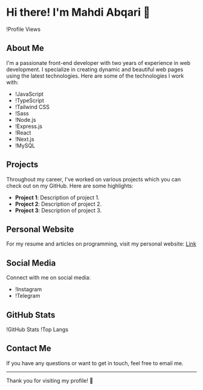 # Hi there! I'm Mahdi Abqari 👋

!Profile Views

## About Me
I'm a passionate front-end developer with two years of experience in web development. I specialize in creating dynamic and beautiful web pages using the latest technologies. Here are some of the technologies I work with:

- !JavaScript
- !TypeScript
- !Tailwind CSS
- !Sass
- !Node.js
- !Express.js
- !React
- !Next.js
- !MySQL

## Projects
Throughout my career, I've worked on various projects which you can check out on my GitHub. Here are some highlights:

- **Project 1**: Description of project 1.
- **Project 2**: Description of project 2.
- **Project 3**: Description of project 3.

## Personal Website
For my resume and articles on programming, visit my personal website: [Link](mahdiabqari.liara.run)

## Social Media
Connect with me on social media:
- !Instagram
- !Telegram

## GitHub Stats
!GitHub Stats
!Top Langs

## Contact Me
If you have any questions or want to get in touch, feel free to email me.

---

Thank you for visiting my profile! 🌟
